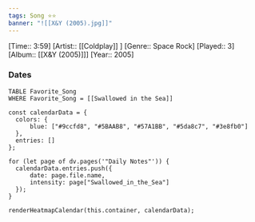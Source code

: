 ```yaml
---
tags: Song ⭐⭐ 
banner: "![[X&Y (2005).jpg]]"
---
```

[Time:: 3:59]
[Artist:: [[Coldplay]] ]
[Genre:: Space Rock]
[Played:: 3]
[Album:: [[X&Y (2005)]]]
[Year:: 2005]
### Dates
````dataview
TABLE Favorite_Song
WHERE Favorite_Song = [[Swallowed in the Sea]]
````
  ```dataviewjs
const calendarData = { 
	colors: { 
		blue: ["#9ccfd8", "#5BAAB8", "#57A1BB", "#5da8c7", "#3e8fb0"] 
	}, 
	entries: [] 
}; 

for (let page of dv.pages('"Daily Notes"')) { 
	calendarData.entries.push({ 
		date: page.file.name, 
		intensity: page["Swallowed_in_the_Sea"]
	}); 
} 

renderHeatmapCalendar(this.container, calendarData);
```
